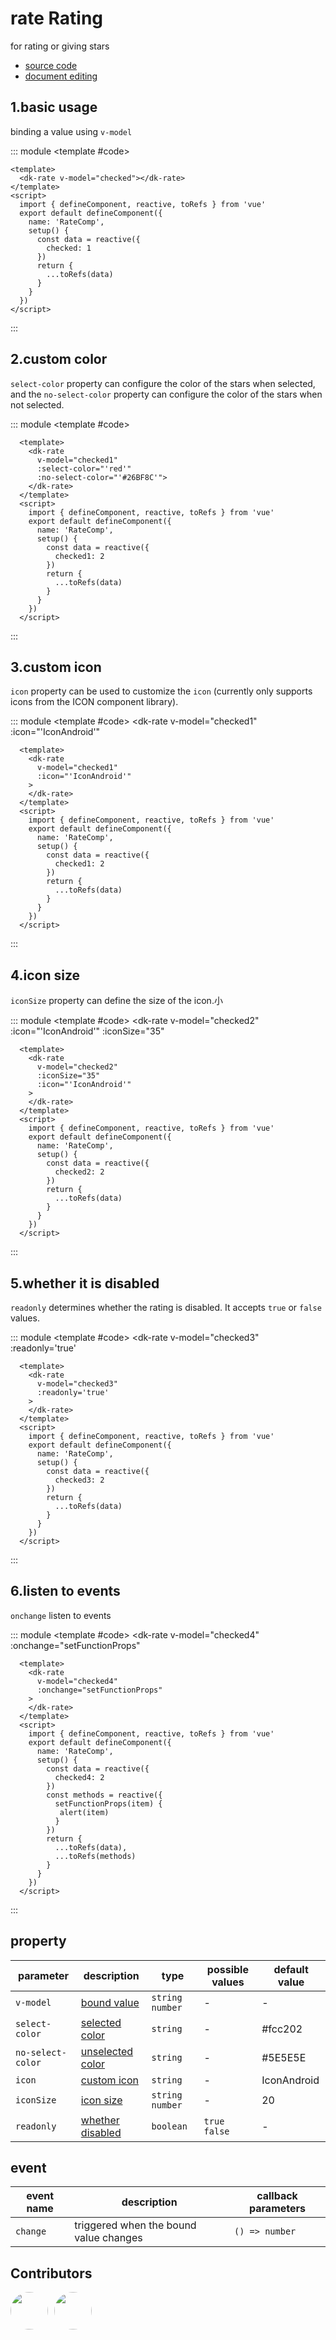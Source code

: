 
# rate Rating

for rating or giving stars

- [source code](https://github.com/isMrFan/dk-plus-ui/blob/master/packages/components/dkrate/src/rate.vue)
- [document editing](https://github.com/isMrFan/dk-plus-ui/blob/master/docs/zh/components/DataShow/rate.md)

## 1.basic usage

binding a value using `v-model`

::: module
<template #code>
  <dk-rate v-model="checked"></dk-rate>
</template>

```vue
<template>
  <dk-rate v-model="checked"></dk-rate>
</template>
<script>
  import { defineComponent, reactive, toRefs } from 'vue'
  export default defineComponent({
    name: 'RateComp',
    setup() {
      const data = reactive({
        checked: 1
      })
      return {
        ...toRefs(data)
      }
    }
  })
</script>
```

:::

## 2.custom color

`select-color` property can configure the color of the stars when selected, and the `no-select-color` property can configure the color of the stars when not selected.

::: module
<template #code>
  <dk-rate
    v-model="checked1"
    :select-color="'red'"
    :no-select-color="'#26BF8C'">
  </dk-rate>
</template>

```vue
  <template>
    <dk-rate 
      v-model="checked1" 
      :select-color="'red'" 
      :no-select-color="'#26BF8C'">
    </dk-rate>
  </template>
  <script>
    import { defineComponent, reactive, toRefs } from 'vue'
    export default defineComponent({
      name: 'RateComp',
      setup() {
        const data = reactive({
          checked1: 2
        })
        return {
          ...toRefs(data)
        }
      }
    })
  </script>
```

:::

## 3.custom icon

`icon` property can be used to customize the `icon` (currently only supports icons from the ICON component library).

::: module
<template #code>
  <dk-rate
    v-model="checked1"
    :icon="'IconAndroid'"
  >
  </dk-rate>
</template>

```vue
  <template>
    <dk-rate 
      v-model="checked1" 
      :icon="'IconAndroid'"
    >
    </dk-rate>
  </template>
  <script>
    import { defineComponent, reactive, toRefs } from 'vue'
    export default defineComponent({
      name: 'RateComp',
      setup() {
        const data = reactive({
          checked1: 2
        })
        return {
          ...toRefs(data)
        }
      }
    })
  </script>
```

:::

## 4.icon size

`iconSize` property can define the size of the icon.小

::: module
<template #code>
  <dk-rate
    v-model="checked2"
    :icon="'IconAndroid'"
    :iconSize="35"
  >
  </dk-rate>
</template>

```vue
  <template>
    <dk-rate 
      v-model="checked2" 
      :iconSize="35"
      :icon="'IconAndroid'"
    >
    </dk-rate>
  </template>
  <script>
    import { defineComponent, reactive, toRefs } from 'vue'
    export default defineComponent({
      name: 'RateComp',
      setup() {
        const data = reactive({
          checked2: 2
        })
        return {
          ...toRefs(data)
        }
      }
    })
  </script>
```

:::

## 5.whether it is disabled

`readonly` determines whether the rating is disabled. It accepts `true` or `false` values.

::: module
<template #code>
  <dk-rate
    v-model="checked3"
    :readonly='true'
  >
  </dk-rate>
</template>

```vue
  <template>
    <dk-rate 
      v-model="checked3" 
      :readonly='true'
    >
    </dk-rate>
  </template>
  <script>
    import { defineComponent, reactive, toRefs } from 'vue'
    export default defineComponent({
      name: 'RateComp',
      setup() {
        const data = reactive({
          checked3: 2
        })
        return {
          ...toRefs(data)
        }
      }
    })
  </script>
```

:::

## 6.listen to events

`onchange` listen to events

::: module
<template #code>
  <dk-rate
    v-model="checked4"
    :onchange="setFunctionProps"
  >
  </dk-rate>
</template>

```vue
  <template>
    <dk-rate 
      v-model="checked4" 
      :onchange="setFunctionProps"
    >
    </dk-rate>
  </template>
  <script>
    import { defineComponent, reactive, toRefs } from 'vue'
    export default defineComponent({
      name: 'RateComp',
      setup() {
        const data = reactive({
          checked4: 2
        })
        const methods = reactive({
          setFunctionProps(item) {
           alert(item)
          }
        })
        return {
          ...toRefs(data),
          ...toRefs(methods)
        }
      }
    })
  </script>
```

:::

## property

| parameter| description | type | possible values | default value  |
| --------------- | -------------------------------------------- | --------- | ------------------------------- | ------- |
| `v-model`       | [bound value](#_1-basicusage)                          | `string  number` | -                  | -       |
| `select-color`       | [selected color](#_2.customColor)                          | `string` | -               | #fcc202       |
| `no-select-color`       | [unselected color](#_2.customcolor)                          | `string` | -               | #5E5E5E       |
| `icon`       | [custom icon](#_3.customicon)                          | `string` | -               | IconAndroid       |
| `iconSize`       | [icon size](#_4.iconSize)                          | `string number` | -               | 20       |
| `readonly`       | [whether disabled](#_4.whetherDisabled)                          | `boolean` | `true false`               | -       |

## event

| event name | description             | callback parameters        |
| -------- | ---------------- | --------------- |
| `change` | triggered when the bound value changes | `() => number` |

## Contributors

<div style='display: flex;'>
  <a href="https://github.com/dk-plus-ui" target="_blank" style='margin-right:10px;'>
    <img style='width:60px;height:60px;border-radius: 50%;' src="https://avatars.githubusercontent.com/u/88755587?v=4" />
  </a>
  <a href="https://github.com/WangYingJay" target="_blank">
    <img style='width:60px;height:60px;border-radius: 50%;' src="https://avatars.githubusercontent.com/u/117073291?s=64&v=4"/>
  </a>
</div>

<script setup>
  import { ref } from 'vue'
  const checked = ref(1)
  const checked1 = ref(2)
  const checked2 = ref(2)
  const checked3 = ref(2)
  const checked4 = ref(2)
  const setFunctionProps=(item)=> {
    console.log(item)
    alert("你看英杰兄弟,还有宇轩兄弟监听事件生效了当前点击的值是"+item)
  }
</script>
